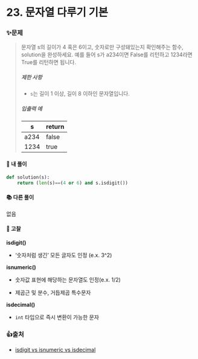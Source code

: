 # 23. 문자열 다루기 기본

### ✨문제

> 문자열 s의 길이가 4 혹은 6이고, 숫자로만 구성돼있는지 확인해주는 함수, solution을 완성하세요. 예를 들어 s가 a234이면 False를 리턴하고 1234라면 True를 리턴하면 됩니다.
>
> ##### 제한 사항
>
> - `s`는 길이 1 이상, 길이 8 이하인 문자열입니다.
>
> ##### 입출력 예
>
> | s    | return |
> | ---- | ------ |
> | a234 | false  |
> | 1234 | true   |



#### 🎈 내 풀이

```python
def solution(s):
    return (len(s)==(4 or 6) and s.isdigit())
```



#### **📚 다른 풀이** 

없음



#### 🧨 고찰

**isdigit()**

-  ‘숫자처럼 생긴’ 모든 글자도 인정 (e.x. 3^2)



**isnumeric()**

- 숫자값 표현에 해당하는 문자열도 인정(e.x. 1/2)

- 제곱근 및 분수, 거듭제곱 특수문자

  

**isdecimal()**

- `int` 타입으로 즉시 변환이 가능한  문자







### 👍출처

- [isdigit vs isnumeric vs isdecimal](https://it-neicebee.tistory.com/33)